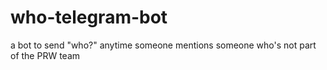 # who-telegram-bot
 a bot to send "who?" anytime someone mentions someone who's not part of the PRW team
